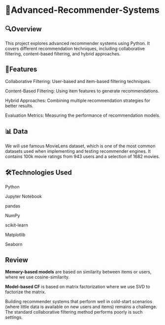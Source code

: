 # 📌Advanced-Recommender-Systems
## 🔍Overview
This project explores advanced recommender systems using Python. It covers different recommendation techniques, including collaborative filtering, content-based filtering, and hybrid approaches.

## 🎯Features

Collaborative Filtering: User-based and item-based filtering techniques.

Content-Based Filtering: Using item features to generate recommendations.

Hybrid Approaches: Combining multiple recommendation strategies for better results.

Evaluation Metrics: Measuring the performance of recommendation models.

## 📊 Data
We will use famous MovieLens dataset, which is one of the most common datasets used when implementing and testing recommender engines. It contains 100k movie ratings from 943 users and a selection of 1682 movies.


## 🛠️Technologies Used

Python

Jupyter Notebook

pandas

NumPy

scikit-learn

Matplotlib

Seaborn

## Review

**Memory-based models** are based on similarity between items or users, where we use cosine-similarity.

**Model-based CF** is based on matrix factorization where we use SVD to factorize the matrix.

Building recommender systems that perform well in cold-start scenarios (where little data is available on new users and items) remains a challenge. The standard collaborative filtering method performs poorly is such settings. 
